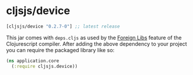 # cljsjs/device

[](dependency)
```clojure
[cljsjs/device "0.2.7-0"] ;; latest release
```
[](/dependency)

This jar comes with `deps.cljs` as used by the [Foreign Libs][flibs] feature
of the Clojurescript compiler. After adding the above dependency to your project
you can require the packaged library like so:

```clojure
(ns application.core
  (:require cljsjs.device))
```

[flibs]: https://github.com/clojure/clojurescript/wiki/Packaging-Foreign-Dependencies
